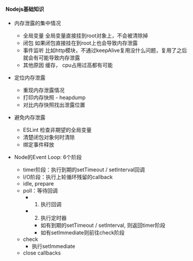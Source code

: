#### Nodejs基础知识

* 内存泄露的集中情况
  - 全局变量 全局变量直接挂到root对象上，不会被清除掉
  - 闭包  如果闭包直接挂在到root上也会导致内存泄露
  - 事件监听 比如http模块，不通过keepAlive复用没什么问题，复用了之后就会有可能导致内存泄露
  - 其他原因  缓存， cpu占用过高都有可能

* 定位内存泄露
  - 重现内存泄露情况
  - 打印内存快照 - heapdump
  - 对比内存快照找出泄露位置

* 避免内存泄露
  - ESLint 检查非期望的全局变量
  - 清楚闭包对象何时清除
  - 绑定事件释放

* Node的Event Loop: 6个阶段
  - timer阶段：执行到期的setTimeout / setInterval回调
  - I/O阶段：执行上轮循环残留的callback
  - idle, prepare
  - poll：等待回调
    - 1. 执行回调
    - 2. 执行定时器
      - 如有到期的setTimeout / setInterval, 则返回timer阶段
      - 如有setImmediate则前往check阶段
  - check
    - 执行setImmediate
  - close callbacks